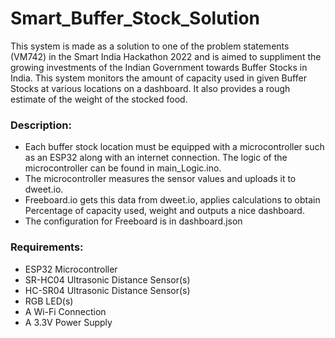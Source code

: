 # Smart_Buffer_Stock_Solution

This system is made as a solution to one of the problem statements (VM742) in the Smart India Hackathon 2022 and is aimed to suppliment the growing investments of the Indian Government towards Buffer Stocks in India. This system monitors the amount of capacity used in given Buffer Stocks at various locations on a dashboard. It also provides a rough estimate of the weight of the stocked food.

### Description:
- Each buffer stock location must be equipped with a microcontroller such as an ESP32 along with an internet connection. The logic of the microcontroller can be found in main_Logic.ino.
- The microcontroller measures the sensor values and uploads it to dweet.io.
- Freeboard.io gets this data from dweet.io, applies calculations to obtain Percentage of capacity used, weight and outputs a nice dashboard.
- The configuration for Freeboard is in dashboard.json


### Requirements:
- ESP32 Microcontroller
- SR-HC04 Ultrasonic Distance Sensor(s)
- HC-SR04 Ultrasonic Distance Sensor(s)
- RGB LED(s)
- A Wi-Fi Connection
- A 3.3V Power Supply

